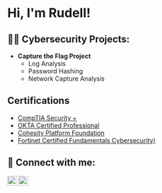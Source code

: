 <h1>Hi, I'm Rudell! </h1>

<h2>👨‍💻 Cybersecurity Projects:</h2>

- <b>Capture the Flag Project</b>
  - Log Analysis
  - Password Hashing
  - Network Capture Analysis

<h2>Certifications</h2>

- [CompTIA Security +](https://www.credly.com/earner/earned/badge/b920aa90-b994-4163-86a7-367a024a24fd)
- [OKTA Certified Professional](https://www.credly.com/earner/earned/badge/e14bc067-5882-4e86-8107-cacf00452b83)
- [Cohesity Platform Foundation](https://www.credly.com/earner/earned/badge/355d5434-beeb-4781-8507-9e2323832417)
- [Fortinet Certified Fundamentals Cybersecurity)](https://www.credly.com/earner/earned/badge/1b483647-aa69-42f6-97e6-080ca51a47d7)


<h2> 🤳 Connect with me:</h2>

[<img align="left" alt="JoshMadakor | YouTube" width="22px" src="https://cdn.jsdelivr.net/npm/simple-icons@v3/icons/youtube.svg" />][Hostinger]
[<img align="left" alt="JoshMadakor | LinkedIn" width="22px" src="https://cdn.jsdelivr.net/npm/simple-icons@v3/icons/linkedin.svg" />][linkedin]


[Hostinger]: https://rudelldaniel.com/
[linkedin]: https://www.linkedin.com/in/rudell-daniel-463bb0262/

<!--
**joshmadakor1/joshmadakor1** is a ✨ _special_ ✨ repository because its `README.md` (this file) appears on your GitHub profile.

Here are some ideas to get you started:

- 🔭 I’m currently working on ...
- 🌱 I’m currently learning ...
- 👯 I’m looking to collaborate on ...
- 🤔 I’m looking for help with ...
- 💬 Ask me about ...
- 📫 How to reach me: ...
- 😄 Pronouns: ...
- ⚡ Fun fact: ...
-->
